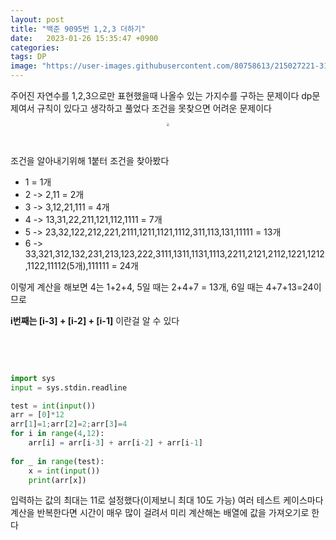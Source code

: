 ```yaml
---
layout: post
title: "백준 9095번 1,2,3 더하기"
date:   2023-01-26 15:35:47 +0900
categories:
tags: DP
image: "https://user-images.githubusercontent.com/80758613/215027221-31f0d348-45c0-4485-a248-48bc1ad042ad.png"
---
```


주어진 자연수를 1,2,3으로만 표현했을때 나올수 있는 가지수를 구하는 문제이다 dp문제여서 규칙이  있다고 생각하고 풀었다 조건을 못찾으면 어려운 문제이다

<center>
<img src="https://user-images.githubusercontent.com/80758613/215027221-31f0d348-45c0-4485-a248-48bc1ad042ad.png" style="zoom:30%;">
</center>

&nbsp;

조건을 알아내기위해 1붙터 조건을 찾아봤다

* 1 = 1개
* 2 -> 2,11 = 2개
* 3 -> 3,12,21,111 = 4개
* 4 -> 13,31,22,211,121,112,1111 = 7개
* 5 -> 23,32,122,212,221,2111,1211,1121,1112,311,113,131,11111 = 13개
* 6 -> 33,321,312,132,231,213,123,222,3111,1311,1131,1113,2211,2121,2112,1221,1212,1122,11112(5개),111111 = 24개

이렇게 계산을 해보면 4는 1+2+4, 5일 때는 2+4+7 = 13개, 6일 때는 4+7+13=24이므로 

 **i번째는 [i-3] + [i-2] + [i-1]** 이란걸 알 수 있다

&nbsp;

&nbsp;

``` python
import sys
input = sys.stdin.readline   

test = int(input())
arr = [0]*12
arr[1]=1;arr[2]=2;arr[3]=4
for i in range(4,12):
    arr[i] = arr[i-3] + arr[i-2] + arr[i-1]
    
for _ in range(test):
    x = int(input())
    print(arr[x])
```

입력하는 값의 최대는 11로 설정했다(이제보니 최대 10도 가능) 여러 테스트 케이스마다 계산을 반복한다면 시간이 매우 많이 걸려서 미리 계산해논 배열에 값을 가져오기로 한다